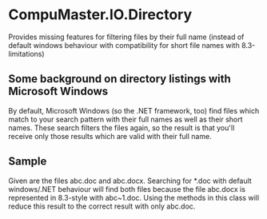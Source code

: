 # CompuMaster.IO.Directory

Provides missing features for filtering files by their full name (instead of default windows behaviour with compatibility for short file names with 8.3-limitations)

## Some background on directory listings with Microsoft Windows
By default, Microsoft Windows (so the .NET framework, too) find files which match to your search pattern with their full names as well as their short names.
These search filters the files again, so the result is that you'll receive only those results which are valid with their full name.

## Sample
Given are the files abc.doc and abc.docx. Searching for *.doc with default windows/.NET behaviour will find both files because the file abc.docx is represented in 8.3-style with abc~1.doc. Using the methods in this class will reduce this result to the correct result with only abc.doc.
    
